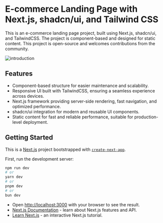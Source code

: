 # E-commerce Landing Page with Next.js, shadcn/ui, and Tailwind CSS

This is an e-commerce landing page project, built using Next.js, shadcn/ui, and TailwindCSS. The project is component-based and designed for static content. This project is open-source and welcomes contributions from the community.

![introduction](https://github.com/user-attachments/assets/ac5f6d2c-0404-4220-a9d8-0db0410dbe7a)


## Features

- Component-based structure for easier maintenance and scalability.
- Responsive UI built with TailwindCSS, ensuring a seamless experience across devices.
- Next.js framework providing server-side rendering, fast navigation, and optimized performance.
- shadcn/ui integration for modern and reusable UI components.
- Static content for fast and reliable performance, suitable for production-level deployment.

## Getting Started

This is a [Next.js](https://nextjs.org/) project bootstrapped with [`create-next-app`](https://github.com/vercel/next.js/tree/canary/packages/create-next-app).

First, run the development server:

```bash
npm run dev
# or
yarn dev
# or
pnpm dev
# or
bun dev
```

- Open [http://localhost:3000](http://localhost:3000) with your browser to see the result.
- [Next.js Documentation](https://nextjs.org/docs) - learn about Next.js features and API.
- [Learn Next.js](https://nextjs.org/learn) - an interactive Next.js tutorial.
